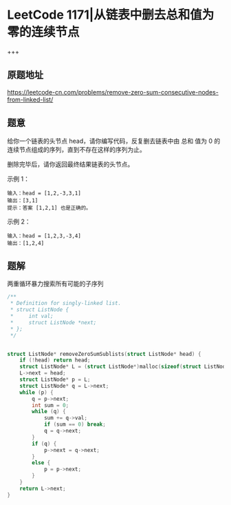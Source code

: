 # LeetCode 1171|从链表中删去总和值为零的连续节点

+++

## 原题地址

<https://leetcode-cn.com/problems/remove-zero-sum-consecutive-nodes-from-linked-list/>



## 题意

给你一个链表的头节点 head，请你编写代码，反复删去链表中由 总和 值为 0 的连续节点组成的序列，直到不存在这样的序列为止。

删除完毕后，请你返回最终结果链表的头节点。

 示例 1：

~~~
输入：head = [1,2,-3,3,1]
输出：[3,1]
提示：答案 [1,2,1] 也是正确的。
~~~

示例 2：

~~~
输入：head = [1,2,3,-3,4]
输出：[1,2,4]
~~~



## 题解

两重循环暴力搜索所有可能的子序列

~~~C
/**
 * Definition for singly-linked list.
 * struct ListNode {
 *     int val;
 *     struct ListNode *next;
 * };
 */


struct ListNode* removeZeroSumSublists(struct ListNode* head) {
	if (!head) return head;
	struct ListNode* L = (struct ListNode*)malloc(sizeof(struct ListNode));
	L->next = head;
	struct ListNode* p = L;
	struct ListNode* q = L->next;
	while (p) {
		q = p->next;
		int sum = 0;
		while (q) {
			sum += q->val;
			if (sum == 0) break;
			q = q->next;
		}
		if (q) {
			p->next = q->next;
		}
		else {
			p = p->next;
		}
	}
	return L->next;
}
~~~

